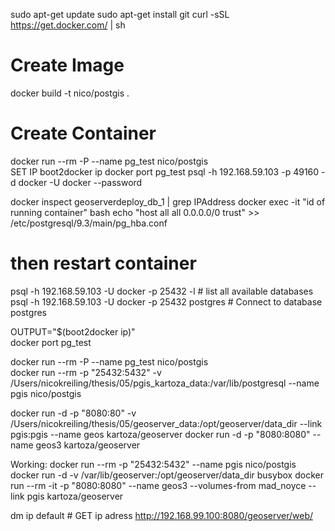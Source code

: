 sudo apt-get update
sudo apt-get install git
curl -sSL https://get.docker.com/ | sh


# Create Image
docker build -t nico/postgis .

# Create Container
docker run --rm -P --name pg_test nico/postgis  
SET IP boot2docker ip
docker port pg_test
psql -h 192.168.59.103 -p 49160 -d docker -U docker --password


docker inspect geoserverdeploy_db_1 | grep IPAddress
docker exec -it "id of running container" bash
echo "host    all             all             0.0.0.0/0               trust"  >> /etc/postgresql/9.3/main/pg_hba.conf
# then restart container

psql -h 192.168.59.103 -U docker -p 25432 -l  # list all available databases
psql -h 192.168.59.103 -U docker -p 25432  postgres # Connect to database postgres





 OUTPUT="$(boot2docker ip)"   
 docker port pg_test


 docker run --rm -P --name pg_test nico/postgis  
docker run --rm -p "25432:5432"  -v /Users/nicokreiling/thesis/05/pgis_kartoza_data:/var/lib/postgresql --name pgis nico/postgis    


docker run -d -p "8080:80" -v /Users/nicokreiling/thesis/05/geoserver_data:/opt/geoserver/data_dir --link pgis:pgis --name geos kartoza/geoserver
docker run -d -p "8080:8080" --name geos3 kartoza/geoserver

Working: 
docker run --rm -p "25432:5432"  --name pgis nico/postgis    
docker run -d -v /var/lib/geoserver:/opt/geoserver/data_dir busybox
docker run --rm -it -p "8080:8080" --name geos3 --volumes-from mad_noyce --link pgis kartoza/geoserver

dm ip default # GET ip adress
http://192.168.99.100:8080/geoserver/web/